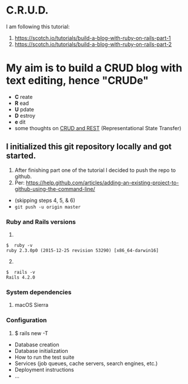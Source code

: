 # C.R.U.D.
I am following this tutorial:
1. https://scotch.io/tutorials/build-a-blog-with-ruby-on-rails-part-1  
2. https://scotch.io/tutorials/build-a-blog-with-ruby-on-rails-part-2  

# My aim is to build a CRUD blog with text editing, hence "CRUDe"
 - **C** reate
 - **R** ead
 - **U** pdate
 - **D** estroy
 - **e** dit
 - some thoughts on [CRUD and REST](https://softwareengineering.stackexchange.com/questions/120716/difference-between-rest-and-crud) (Representational State Transfer)  

## I initialized this git repository locally and got started.
1. After finishing part one of the tutorial I decided to push the repo to github.
2. Per: https://help.github.com/articles/adding-an-existing-project-to-github-using-the-command-line/
 - (skipping steps 4, 5, & 6)
 - `git push -u origin master`

### Ruby and Rails versions
1.
```
$  ruby -v
ruby 2.3.0p0 (2015-12-25 revision 53290) [x86_64-darwin16]
```
2.
```
$  rails -v
Rails 4.2.0
```
### System dependencies
1. macOS Sierra

### Configuration
1. $ rails new -T

* Database creation
* Database initialization
* How to run the test suite
* Services (job queues, cache servers, search engines, etc.)
* Deployment instructions
* ...
